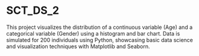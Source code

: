 # SCT_DS_2
This project visualizes the distribution of a continuous variable (Age) and a categorical variable (Gender) using a histogram and bar chart. Data is simulated for 200 individuals using Python, showcasing basic data science and visualization techniques with Matplotlib and Seaborn.
